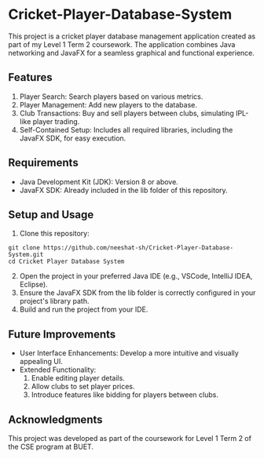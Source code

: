 # Cricket-Player-Database-System
This project is a cricket player database management application created as part of my Level 1 Term 2 coursework. The application combines Java networking and JavaFX for a seamless graphical and functional experience.

## Features
1. Player Search: Search players based on various metrics.
2. Player Management: Add new players to the database.
3. Club Transactions: Buy and sell players between clubs, simulating IPL-like player trading.
4. Self-Contained Setup: Includes all required libraries, including the JavaFX SDK, for easy execution.
## Requirements
- Java Development Kit (JDK): Version 8 or above.
- JavaFX SDK: Already included in the lib folder of this repository.
## Setup and Usage
1. Clone this repository:
```
git clone https://github.com/neeshat-sh/Cricket-Player-Database-System.git
cd Cricket Player Database System
```
2. Open the project in your preferred Java IDE (e.g., VSCode, IntelliJ IDEA, Eclipse).
3. Ensure the JavaFX SDK from the lib folder is correctly configured in your project's library path.
4. Build and run the project from your IDE.
## Future Improvements
- User Interface Enhancements: Develop a more intuitive and visually appealing UI.
- Extended Functionality:
    1. Enable editing player details.
    2. Allow clubs to set player prices.
    3. Introduce features like bidding for players between clubs.
## Acknowledgments
This project was developed as part of the coursework for Level 1 Term 2 of the CSE program at BUET.